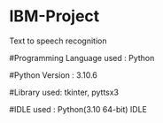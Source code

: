 # IBM-Project
Text to speech recognition

#Programming Language used : Python

#Python Version : 3.10.6

#Library used: tkinter, pyttsx3

#IDLE used : Python(3.10 64-bit) IDLE
